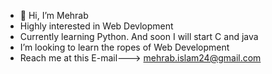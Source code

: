 - 👋 Hi, I’m Mehrab
-  Highly interested in Web Devlopment
-  Currently learning Python. And soon I will start C and java
-  I’m looking to learn the ropes of Web Development 
-  Reach me at this E-mail---> mehrab.islam24@gmail.com

<!---
Leviathan04/Leviathan04 is a ✨ special ✨ repository because its `README.md` (this file) appears on your GitHub profile.
You can click the Preview link to take a look at your changes.
--->
